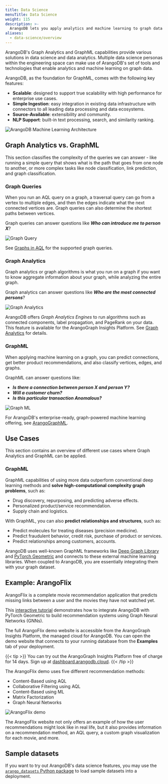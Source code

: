 ```yaml
---
title: Data Science
menuTitle: Data Science
weight: 115
description: >-
  ArangoDB lets you apply analytics and machine learning to graph data at scale
aliases:
  - data-science/overview
---
```

ArangoDB's Graph Analytics and GraphML capabilities provide various solutions
in data science and data analytics. Multiple data science personas within the
engineering space can make use of ArangoDB's set of tools and technologies that
enable analytics and machine learning on graph data. 

ArangoDB, as the foundation for GraphML, comes with the following key features:

- **Scalable**: designed to support true scalability with high performance for
  enterprise use cases.
- **Simple Ingestion**: easy integration in existing data infrastructure with
  connectors to all leading data processing and data ecosystems.
- **Source-Available**: extensibility and community.
- **NLP Support**: built-in text processing, search, and similarity ranking.

![ArangoDB Machine Learning Architecture](../../images/machine-learning-architecture.png)

## Graph Analytics vs. GraphML

This section classifies the complexity of the queries we can answer - 
like running a simple query that shows what is the path that goes from one node
to another, or more complex tasks like node classification,
link prediction, and graph classification.

### Graph Queries

When you run an AQL query on a graph, a traversal query can go from a vertex to
multiple edges, and then the edges indicate what the next connected vertices are.
Graph queries can also determine the shortest paths between vertices.

Graph queries can answer questions like _**Who can introduce me to person X**_?

![Graph Query](../../images/graph-query.png)

See [Graphs in AQL](../aql/graphs/_index.md) for the supported graph queries.

### Graph Analytics

Graph analytics or graph algorithms is what you run on a graph if you want to 
know aggregate information about your graph, while analyzing the entire graph.

Graph analytics can answer questions like _**Who are the most connected persons**_?

![Graph Analytics](../../images/graph-analytics.png)

ArangoDB offers _Graph Analytics Engines_ to run algorithms such as
connected components, label propagation, and PageRank on your data. This feature
is available for the ArangoGraph Insights Platform. See
[Graph Analytics](graph-analytics.md) for details.

### GraphML

When applying machine learning on a graph, you can predict connections, get 
better product recommendations, and also classify vertices, edges, and graphs.

GraphML can answer questions like:
- _**Is there a connection between person X and person Y?**_
- _**Will a customer churn?**_ 
- _**Is this particular transaction Anomalous?**_

![Graph ML](../../images/graph-ml.png)

For ArangoDB's enterprise-ready, graph-powered machine learning offering,
see [ArangoGraphML](arangographml/_index.md).

## Use Cases

This section contains an overview of different use cases where Graph Analytics
and GraphML can be applied.

### GraphML

GraphML capabilities of using more data outperform conventional deep learning
methods and **solve high-computational complexity graph problems**, such as: 
- Drug discovery, repurposing, and predicting adverse effects.
- Personalized product/service recommendation.
- Supply chain and logistics.

With GraphML, you can also **predict relationships and structures**, such as:
- Predict molecules for treating diseases (precision medicine).
- Predict fraudulent behavior, credit risk, purchase of product or services.
- Predict relationships among customers, accounts.

ArangoDB uses well-known GraphML frameworks like
[Deep Graph Library](https://www.dgl.ai)
and [PyTorch Geometric](https://pytorch-geometric.readthedocs.io/en/latest/) 
and connects to these external machine learning libraries. When coupled to
ArangoDB, you are essentially integrating them with your graph dataset.

## Example: ArangoFlix

ArangoFlix is a complete movie recommendation application that predicts missing
links between a user and the movies they have not watched yet.

This [interactive tutorial](https://colab.research.google.com/github/arangodb/interactive_tutorials/blob/master/notebooks/Integrate_ArangoDB_with_PyG.ipynb) 
demonstrates how to integrate ArangoDB with PyTorch Geometric to
build recommendation systems using Graph Neural Networks (GNNs).

The full ArangoFlix demo website is accessible from the ArangoGraph Insights Platform,
the managed cloud for ArangoDB. You can open the demo website that connects to
your running database from the **Examples** tab of your deployment.

{{< tip >}}
You can try out the ArangoGraph Insights Platform free of charge for 14 days.
Sign up at [dashboard.arangodb.cloud](https://dashboard.arangodb.cloud/home?utm_source=docs&utm_medium=cluster_pages&utm_campaign=docs_traffic).
{{< /tip >}}

The ArangoFlix demo uses five different recommendation methods:
- Content-Based using AQL
- Collaborative Filtering using AQL
- Content-Based using ML
- Matrix Factorization
- Graph Neural Networks 

![ArangoFlix demo](../../images/data-science-arangoflix.png)

The ArangoFlix website not only offers an example of how the user recommendations might
look like in real life, but it also provides information on a recommendation method,
an AQL query, a custom graph visualization for each movie, and more.

## Sample datasets

If you want to try out ArangoDB's data science features, you may use the
[`arango_datasets` Python package](../components/tools/arango-datasets.md)
to load sample datasets into a deployment.
